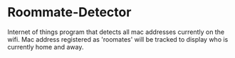 # Roommate-Detector
Internet of things program that detects all mac addresses currently on the wifi. Mac address registered as 'roomates' will be tracked to display who is currently home and away. 
